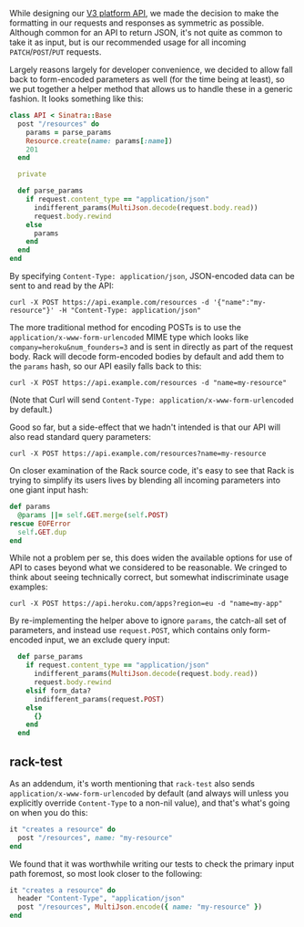 While designing our [V3 platform API](https://devcenter.heroku.com/articles/platform-api-reference), we made the decision to make the formatting in our requests and responses as symmetric as possible. Although common for an API to return JSON, it's not quite as common to take it as input, but is our recommended usage for all incoming `PATCH`/`POST`/`PUT` requests.

Largely reasons largely for developer convenience, we decided to allow fall back to form-encoded parameters as well (for the time being at least), so we put together a helper method that allows us to handle these in a generic fashion. It looks something like this:

``` ruby
class API < Sinatra::Base
  post "/resources" do
    params = parse_params
    Resource.create(name: params[:name])
    201
  end

  private

  def parse_params
    if request.content_type == "application/json"
      indifferent_params(MultiJson.decode(request.body.read))
      request.body.rewind
    else
      params
    end
  end
end
```

By specifying `Content-Type: application/json`, JSON-encoded data can be sent to and read by the API:

```
curl -X POST https://api.example.com/resources -d '{"name":"my-resource"}' -H "Content-Type: application/json"
```

The more traditional method for encoding POSTs is to use the `application/x-www-form-urlencoded` MIME type which looks like `company=heroku&num_founders=3` and is sent in directly as part of the request body. Rack will decode form-encoded bodies by default and add them to the `params` hash, so our API easily falls back to this:

```
curl -X POST https://api.example.com/resources -d "name=my-resource"
```

(Note that Curl will send `Content-Type: application/x-www-form-urlencoded` by default.)

Good so far, but a side-effect that we hadn't intended is that our API will also read standard query parameters:

```
curl -X POST https://api.example.com/resources?name=my-resource
```

On closer examination of the Rack source code, it's easy to see that Rack is trying to simplify its users lives by blending all incoming parameters into one giant input hash:

``` ruby
def params
  @params ||= self.GET.merge(self.POST)
rescue EOFError
  self.GET.dup
end
```

While not a problem per se, this does widen the available options for use of API to cases beyond what we considered to be reasonable. We cringed to think about seeing technically correct, but somewhat indiscriminate usage examples:

```
curl -X POST https://api.heroku.com/apps?region=eu -d "name=my-app"
```

By re-implementing the helper above to ignore `params`, the catch-all set of parameters, and instead use `request.POST`, which contains only form-encoded input, we an exclude query input:


``` ruby
  def parse_params
    if request.content_type == "application/json"
      indifferent_params(MultiJson.decode(request.body.read))
      request.body.rewind
    elsif form_data?
      indifferent_params(request.POST)
    else
      {}
    end
  end
```

## rack-test

As an addendum, it's worth mentioning that `rack-test` also sends `application/x-www-form-urlencoded` by default (and always will unless you explicitly override `Content-Type` to a non-nil value), and that's what's going on when you do this:

``` ruby
it "creates a resource" do
  post "/resources", name: "my-resource"
end
```

We found that it was worthwhile writing our tests to check the primary input path foremost, so most look closer to the following:

``` ruby
it "creates a resource" do
  header "Content-Type", "application/json"
  post "/resources", MultiJson.encode({ name: "my-resource" })
end
```
